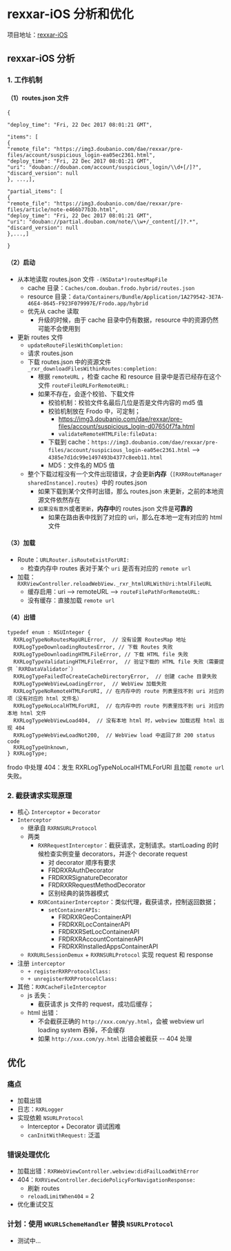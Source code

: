 # rexxar-iOS 分析和优化

项目地址：[rexxar-iOS](https://github.com/bigyelow/rexxar-ios)

## rexxar-iOS 分析
### 1. 工作机制
#### （1）routes.json 文件

```
{

"deploy_time": "Fri, 22 Dec 2017 08:01:21 GMT",

"items": [
{
"remote_file": "https://img3.doubanio.com/dae/rexxar/pre-files/account/suspicious_login-ea05ec2361.html",
"deploy_time": "Fri, 22 Dec 2017 08:01:21 GMT",
"uri": "douban://douban.com/account/suspicious_login/\\d+[/]?",
"discard_version": null
}, ...,],

"partial_items": [
{
"remote_file": "https://img3.doubanio.com/dae/rexxar/pre-files/article/note-e466b77b3b.html",
"deploy_time": "Fri, 22 Dec 2017 08:01:21 GMT",
"uri": "douban://partial.douban.com/note/\\w+/_content[/]?.*",
"discard_version": null
},...,]

}
```

#### （2）启动
- 从本地读取 routes.json 文件 `-(NSData*)routesMapFile`
	- cache 目录：`Caches/com.douban.frodo.hybrid/routes.json`
	- resource 目录：`data/Containers/Bundle/Application/1A279542-3E7A-46E4-8645-F923F079997E/Frodo.app/hybrid`
	- 优先从 cache 读取
		- 升级的时候，由于 cache 目录中仍有数据，resource 中的资源仍然可能不会使用到
- 更新 routes 文件
	- `updateRouteFilesWithCompletion:`
	- 请求 routes.json
	- 下载 routes.json 中的资源文件 `_rxr_downloadFilesWithinRoutes:completion:`
		- 根据 `remoteURL` ，检查 cache 和 resource 目录中是否已经存在这个文件 `routeFileURLForRemoteURL:`
		- 如果不存在，会逐个校验、下载文件
			- 校验机制：校验文件名最后几位是否是文件内容的 md5 值
			- 校验机制放在 Frodo 中，可定制；
				- https://img3.doubanio.com/dae/rexxar/pre-files/account/suspicious_login-d07650f7fa.html
				- `validateRemoteHTMLFile:fileData:`
			- 下载到 cache：`https://img3.doubanio.com/dae/rexxar/pre-files/account/suspicious_login-ea05ec2361.html` --> `4385e7d1dc99e1497493b4377c8eeb11.html`
			- MD5：文件名的 MD5 值
	- 整个下载过程没有一个文件出现错误，才会更新**内存**（`[RXRRouteManager sharedInstance].routes`）中的 routes.json
		- 如果下载到某个文件时出错，那么 routes.json 未更新，之前的本地资源文件依然存在
		- `如果没有意外`或者`更新`，**内存中**的 routes.json 文件是**可靠的**
			- 如果在路由表中找到了对应的 uri，那么在本地一定有对应的 html 文件

#### （3）加载
- Route：`URLRouter.isRouteExistForURI:`
	- 检查内存中 routes 表对于某个 `uri` 是否有对应的 `remote url`
- 加载：`RXRViewController.reloadWebView._rxr_htmlURLWithUri:htmlFileURL`
	- 缓存启用：uri --> remoteURL --> `routeFilePathForRemoteURL:`
	- 没有缓存：直接加载 `remote url`

#### （4）出错
```
typedef enum : NSUInteger {
  RXRLogTypeNoRoutesMapURLError,  // 没有设置 RoutesMap 地址
  RXRLogTypeDownloadingRoutesError, // 下载 Routes 失败
  RXRLogTypeDownloadingHTMLFileError, // 下载 HTML file 失败
  RXRLogTypeValidatingHTMLFileError,  // 验证下载的 HTML file 失败（需要提供 `RXRDataValidator`）
  RXRLogTypeFailedToCreateCacheDirectoryError,  // 创建 cache 目录失败
  RXRLogTypeWebViewLoadingError,  // WebView 加载失败
  RXRLogTypeNoRemoteHTMLForURI, // 在内存中的 route 列表里找不到 uri 对应的项（没有对应的 html 文件名）
  RXRLogTypeNoLocalHTMLForURI,  // 在内存中的 route 列表里找不到 uri 对应的本地 html 文件
  RXRLogTypeWebViewLoad404,  // 没有本地 html 时，webview 加载远程 html 出现 404
  RXRLogTypeWebViewLoadNot200,  // WebView load 中返回了非 200 status code
  RXRLogTypeUnknown,
} RXRLogType;
```

frodo 中处理 404：发生 RXRLogTypeNoLocalHTMLForURI 且加载 `remote url` 失败。

### 2. 截获请求实现原理
 - 核心 `Interceptor` + `Decorator`
 - `Interceptor`
	 - 继承自 `RXRNSURLProtocol`
	 - 两类
		 - `RXRRequestInterceptor`：截获请求，定制请求。startLoading 的时候检查实例变量 decorators，并逐个 decorate request
			 - 对 decorator 顺序有要求
			 - FRDRXRAuthDecorator
			 - FRDRXRSignatureDecorator
			 - FRDRXRRequestMethodDecorator
			 - 区别经典的装饰器模式
		 - `RXRContainerInterceptor`：类似代理，截获请求，控制返回数据；
			 - `setContainerAPIs:`
			 	- FRDRXRGeoContainerAPI
			 	- FRDRXRLocContainerAPI
			 	- FRDRXRSetLocContainerAPI
			 	- FRDRXRAccountContainerAPI
			 	- FRDRXRInstalledAppsContainerAPI
 	- `RXRURLSessionDemux` + `RXRNSURLProtocol` 实现 request 和 response
- 注册 `interceptor`
	- `+ registerRXRProtocolClass:`
	- `+ unregisterRXRProtocolClass:`
- 其他：`RXRCacheFileInterceptor`
	- js 丢失：
		- 截获请求 js 文件的 request，成功后缓存；
	- html 出错：
		- 不会截获正确的 `http://xxx.com/yy.html`，会被 webview url loading system 吞掉，不会缓存
		- 如果 `http://xxx.com/yy.html` 出错会被截获 -- 404 处理

## 优化
### 痛点
- 加载出错
- 日志：`RXRLogger`
- 实现依赖 `NSURLProtocol`
	- Interceptor + Decorator 调试困难
	- `canInitWithRequest:` 泛滥
	
### 错误处理优化
- 加载出错：`RXRWebViewController.webview:didFailLoadWithError`
- 404：`RXRViewController.decidePolicyForNavigationResponse:`
	- 刷新 routes
	- `reloadLimitWhen404` = 2
- 优化重试交互

### 计划：使用 `WKURLSchemeHandler` 替换 `NSURLProtocol`
- 测试中...